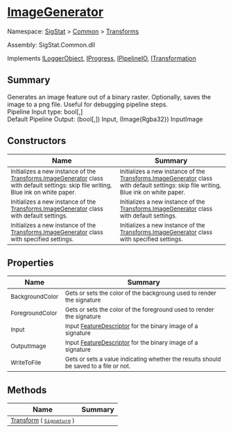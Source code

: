 # [ImageGenerator](./ImageGenerator.md)

Namespace: [SigStat]() > [Common](./../README.md) > [Transforms](./README.md)

Assembly: SigStat.Common.dll

Implements [ILoggerObject](./../ILoggerObject.md), [IProgress](./../Helpers/IProgress.md), [IPipelineIO](./../Pipeline/IPipelineIO.md), [ITransformation](./../ITransformation.md)

## Summary
Generates an image feature out of a binary raster.  Optionally, saves the image to a png file.  Useful for debugging pipeline steps.  <br>Pipeline Input type: bool[,]<br>Default Pipeline Output: (bool[,]) Input, (Image{Rgba32}) InputImage

## Constructors

| Name | Summary | 
| --- | --- | 
| <sub>Initializes a new instance of the [Transforms.ImageGenerator](https://github.com/hargitomi97/sigstat/blob/master/docs/md/SigStat/Common/Transforms/ImageGenerator.md) class with default settings: skip file writing, Blue ink on white paper.</sub> | <sub>Initializes a new instance of the [Transforms.ImageGenerator](https://github.com/hargitomi97/sigstat/blob/master/docs/md/SigStat/Common/Transforms/ImageGenerator.md) class with default settings: skip file writing, Blue ink on white paper.</sub> | <br>
| <sub>Initializes a new instance of the [Transforms.ImageGenerator](https://github.com/hargitomi97/sigstat/blob/master/docs/md/SigStat/Common/Transforms/ImageGenerator.md) class with default settings.</sub> | <sub>Initializes a new instance of the [Transforms.ImageGenerator](https://github.com/hargitomi97/sigstat/blob/master/docs/md/SigStat/Common/Transforms/ImageGenerator.md) class with default settings.</sub> | <br>
| <sub>Initializes a new instance of the [Transforms.ImageGenerator](https://github.com/hargitomi97/sigstat/blob/master/docs/md/SigStat/Common/Transforms/ImageGenerator.md) class with specified settings.</sub> | <sub>Initializes a new instance of the [Transforms.ImageGenerator](https://github.com/hargitomi97/sigstat/blob/master/docs/md/SigStat/Common/Transforms/ImageGenerator.md) class with specified settings.</sub> | <br>


## Properties

| Name | Summary | 
| --- | --- | 
| <sub>BackgroundColor</sub> | <sub>Gets or sets the color of the backgroung used to render the signature</sub> | <br>
| <sub>ForegroundColor</sub> | <sub>Gets or sets the color of the foreground used to render the signature</sub> | <br>
| <sub>Input</sub> | <sub>Input [FeatureDescriptor](https://github.com/hargitomi97/sigstat/blob/master/docs/md/SigStat/Common/FeatureDescriptor.md) for the binary image of a signature</sub> | <br>
| <sub>OutputImage</sub> | <sub>Input [FeatureDescriptor](https://github.com/hargitomi97/sigstat/blob/master/docs/md/SigStat/Common/FeatureDescriptor.md) for the binary image of a signature</sub> | <br>
| <sub>WriteToFile</sub> | <sub>Gets or sets a value indicating whether the results should be saved to a file or not.</sub> | <br>


## Methods

| Name | Summary | 
| --- | --- | 
| <sub>[Transform](./Methods/ImageGenerator-100663677.md) ( [`Signature`](./../Signature.md) )</sub> | <sub></sub> | <br>


